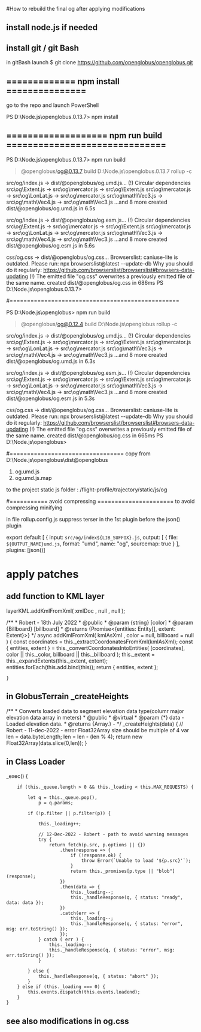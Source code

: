 #How to rebuild the final og after applying modifications


## install node.js if needed

## install git / git Bash

in gitBash launch 
$ git clone https://github.com/openglobus/openglobus.git


## ============= npm install ===============

go to the repo and launch PowerShell

PS D:\Node.js\openglobus.0.13.7> npm install

## =================== npm run build ==============================

PS D:\Node.js\openglobus.0.13.7> npm run build

> @openglobus/og@0.13.7 build D:\Node.js\openglobus.0.13.7
> rollup -c


src/og/index.js → dist/@openglobus/og.umd.js...
(!) Circular dependencies
src\og\Extent.js -> src\og\mercator.js -> src\og\Extent.js
src\og\mercator.js -> src\og\LonLat.js -> src\og\mercator.js
src\og\math\Vec3.js -> src\og\math\Vec4.js -> src\og\math\Vec3.js
...and 8 more
created dist/@openglobus/og.umd.js in 6.5s

src/og/index.js → dist/@openglobus/og.esm.js...
(!) Circular dependencies
src\og\Extent.js -> src\og\mercator.js -> src\og\Extent.js
src\og\mercator.js -> src\og\LonLat.js -> src\og\mercator.js
src\og\math\Vec3.js -> src\og\math\Vec4.js -> src\og\math\Vec3.js
...and 8 more
created dist/@openglobus/og.esm.js in 5.6s

css/og.css → dist/@openglobus/og.css...
Browserslist: caniuse-lite is outdated. Please run:
  npx browserslist@latest --update-db
  Why you should do it regularly: https://github.com/browserslist/browserslist#browsers-data-updating
(!) The emitted file "og.css" overwrites a previously emitted file of the same name.
created dist/@openglobus/og.css in 686ms
PS D:\Node.js\openglobus.0.13.7>

#=================================================

PS D:\Node.js\openglobus> npm run build

> @openglobus/og@0.12.4 build D:\Node.js\openglobus
> rollup -c


src/og/index.js → dist/@openglobus/og.umd.js...
(!) Circular dependencies
src\og\Extent.js -> src\og\mercator.js -> src\og\Extent.js
src\og\mercator.js -> src\og\LonLat.js -> src\og\mercator.js
src\og\math\Vec3.js -> src\og\math\Vec4.js -> src\og\math\Vec3.js
...and 8 more
created dist/@openglobus/og.umd.js in 6.3s

src/og/index.js → dist/@openglobus/og.esm.js...
(!) Circular dependencies
src\og\Extent.js -> src\og\mercator.js -> src\og\Extent.js
src\og\mercator.js -> src\og\LonLat.js -> src\og\mercator.js
src\og\math\Vec3.js -> src\og\math\Vec4.js -> src\og\math\Vec3.js
...and 8 more
created dist/@openglobus/og.esm.js in 5.3s

css/og.css → dist/@openglobus/og.css...
Browserslist: caniuse-lite is outdated. Please run:
  npx browserslist@latest --update-db
  Why you should do it regularly: https://github.com/browserslist/browserslist#browsers-data-updating
(!) The emitted file "og.css" overwrites a previously emitted file of the same name.
created dist/@openglobus/og.css in 665ms
PS D:\Node.js\openglobus>

#=================================
copy from D:\Node.js\openglobus\dist\@openglobus
1) og.umd.js
2) og.umd.js.map

to the project static js folder : /flight-profile/trajectory/static/js/og

#=========== avoid compressing ======================
to avoid compressing minifying 

in file rollup.config.js suppress terser in the 1st plugin before the json() plugin

export default [
    {
        input: `src/og/index${LIB_SUFFIX}.js`,
        output: [
            {
                file: `${OUTPUT_NAME}umd.js`,
                format: "umd",
                name: "og",
                sourcemap: true
            }
        ],
        plugins: [json()]

# apply patches

## add function to KML layer
layerKML.addKmlFromXml(  xmlDoc ,  null ,  null );

/**
	* Robert - 18th July 2022
	* @public
	* @param {string} [color]
    * @param {Billboard} [billboard]
    * @returns {Promise<{entities: Entity[], extent: Extent}>}
	*/
	async addKmlFromXml( kmlAsXml , color = null, billboard = null ) {
		const coordinates = this._extractCoordonatesFromKml(kmlAsXml);
        const { entities, extent } = this._convertCoordonatesIntoEntities(
            [coordinates],
            color || this._color,
            billboard || this._billboard
        );
        this._extent = this._expandExtents(this._extent, extent);
        entities.forEach(this.add.bind(this));
        return { entities, extent };
		
	}


## in GlobusTerrain _createHeights

/**
     * Converts loaded data to segment elevation data type(columr major elevation data array in meters)
     * @public
     * @virtual
     * @param {*} data - Loaded elevation data.
     * @returns {Array.<number>} -
     */
    _createHeights(data) {
		// Robert - 11-dec-2022 - error Float32Array size should be multiple of 4
		var len = data.byteLength;
		len = len - (len % 4);
        return new Float32Array(data.slice(0,len));
    }
    
    
## in Class Loader

 _exec() {

        if (this._queue.length > 0 && this._loading < this.MAX_REQUESTS) {

            let q = this._queue.pop(),
                p = q.params;

            if (!p.filter || p.filter(p)) {

                this._loading++;

				// 12-Dec-2022 - Robert - path to avoid warning messages
				try {
					return fetch(p.src, p.options || {})
						.then(response => {
							if (!response.ok) {
								throw Error(`Unable to load '${p.src}'`);
							}
							return this._promises[p.type || "blob"](response);
						})
						.then(data => {
							this._loading--;
							this._handleResponse(q, { status: "ready", data: data });
						})
						.catch(err => {
							this._loading--;
							this._handleResponse(q, { status: "error", msg: err.toString() });
						});
				} catch ( err ) {
					this._loading--;
					this._handleResponse(q, { status: "error", msg: err.toString() });
				}

            } else {
                this._handleResponse(q, { status: "abort" });
            }
        } else if (this._loading === 0) {
            this.events.dispatch(this.events.loadend);
        }
    }

    
##  see also modifications in og.css

 